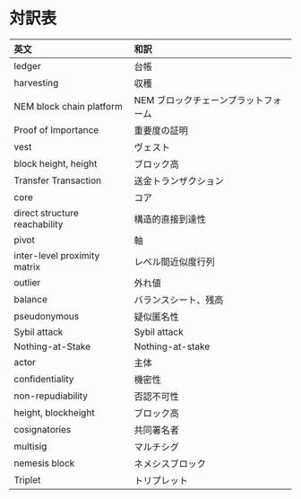 # 対訳表

| 英文                          | 和訳                                 |
| :--                           | :--                                  |
| ledger                        | 台帳                                 |
| harvesting                    | 収穫                                 |
| NEM block chain platform      | NEM ブロックチェーンプラットフォーム |
| Proof of Importance           | 重要度の証明                         |
| vest                          | ヴェスト                             |
| block height, height          | ブロック高                           |
| Transfer Transaction          | 送金トランザクション                 |
| core                          | コア                                 |
| direct structure reachability | 構造的直接到達性                     |
| pivot                         | 軸                                   |
| inter-level proximity matrix  | レベル間近似度行列                   |
| outlier                       | 外れ値                               |
| balance                       | バランスシート、残高                 |
| pseudonymous                  | 疑似匿名性                           |
| Sybil attack                  | Sybil attack                         |
| Nothing-at-Stake              | Nothing-at-stake                     |
| actor                         | 主体                                 |
| confidentiality               | 機密性                               |
| non-repudiability             | 否認不可性                           |
| height, blockheight           | ブロック高                           |
| cosignatories                 | 共同署名者                           |
| multisig                      | マルチシグ                           |
| nemesis block                 | ネメシスブロック                     |
| Triplet                       | トリプレット                         |

